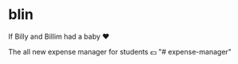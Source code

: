 # blin

If Billy and Billim had a baby :heart:

The all new expense manager for students :dollar:
"# expense-manager" 
